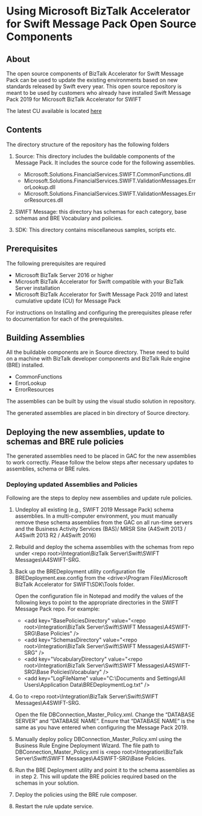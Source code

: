 # Using Microsoft BizTalk Accelerator for Swift Message Pack Open Source Components

## About

The open source components of BizTalk Accelerator for Swift Message Pack can be used to update the existing environments based on new standards released by Swift every year.
This open source repository is meant to be used by customers who already have installed Swift Message Pack 2019 for Microsoft BizTalk Accelerator for SWIFT

The latest CU available is located [here](https://www.microsoft.com/en-us/download/details.aspx?id=102265)

## Contents

The directory structure of the repository has the following folders

1. Source: This directory includes the buildable components of the Message Pack. It includes the source code for the following assemblies.

   - Microsoft.Solutions.FinancialServices.SWIFT.CommonFunctions.dll
   - Microsoft.Solutions.FinancialServices.SWIFT.ValidationMessages.ErrorLookup.dll
   - Microsoft.Solutions.FinancialServices.SWIFT.ValidationMessages.ErrorResources.dll

2. SWIFT Message: this directory has schemas for each category, base schemas and BRE Vocabulary and policies.

3. SDK: This directory contains miscellaneous samples, scripts etc.

## Prerequisites

The following prerequisites are required

- Microsoft BizTalk Server 2016 or higher
- Microsoft BizTalk Accelerator for Swift compatible with your BizTalk Server installation
- Microsoft BizTalk Accelerator for Swift Message Pack 2019 and latest cumulative update (CU) for Message Pack

For instructions on Installing and configuring the prerequisites please refer to documentation for each of the prerequisites.

## Building Assemblies

All the buildable components are in Source directory. These need to build on a machine with BizTalk developer components and BizTalk Rule engine (BRE) installed.

- CommonFunctions
- ErrorLookup
- ErrorResources

The assemblies can be built by using the visual studio solution in repository.

The generated assemblies are placed in bin directory of Source directory.

## Deploying the new assemblies, update to schemas and BRE rule policies

The generated assemblies need to be placed in GAC for the new assemblies to work correctly. Please follow the below steps after necessary updates to assemblies, schema or BRE rules.

### Deploying updated Assemblies and Policies

Following are the steps to deploy new assemblies and update rule policies.

1. Undeploy all existing (e.g., SWIFT 2019 Message Pack) schema assemblies. In a multi-computer environment, you must manually remove these schema assemblies from the GAC on all run-time servers and the Business Activity Services (BAS)/ MRSR Site (A4Swift 2013 / A4Swift 2013 R2 / A4Swift 2016)
2. Rebuild and deploy the schema assemblies with the schemas from repo under \<repo root>\Integration\BizTalk Server\Swift\SWIFT Messages\A4SWIFT-SRG.
3. Back up the BREDeployment utility configuration file BREDeployment.exe.config from the \<drive>\Program Files\Microsoft BizTalk Accelerator for SWIFT\SDK\Tools folder.

   Open the configuration file in Notepad and modify the values of the following keys to point to the appropriate directories in the SWIFT Message Pack repo. For example:

   - \<add key="BasePoliciesDirectory" value="\<repo root>\Integration\BizTalk Server\Swift\SWIFT Messages\A4SWIFT-SRG\Base Policies" />
   - \<add key="SchemasDirectory" value="\<repo root>\Integration\BizTalk Server\Swift\SWIFT Messages\A4SWIFT-SRG" />
   - \<add key="VocabularyDirectory" value="\<repo root>\Integration\BizTalk Server\Swift\SWIFT Messages\A4SWIFT-SRG\Base Policies\Vocabulary" />
   - \<add key="LogFileName" value="C:\Documents and Settings\All Users\Application Data\BREDeploymentLog.txt" />

4. Go to \<repo root>\Integration\BizTalk Server\Swift\SWIFT Messages\A4SWIFT-SRG.

   Open the file DBConnection_Master_Policy.xml. Change the “DATABASE SERVER” and “DATABASE NAME”. Ensure that “DATABASE NAME” is the same as you have entered when configuring the Message Pack 2019.

5. Manually deploy policy DBConnection_Master_Policy.xml using the Business Rule Engine Deployment Wizard. The file path to DBConnection_Master_Policy.xml is \<repo root>\Integration\BizTalk Server\Swift\SWIFT Messages\A4SWIFT-SRG\Base Policies\.

6. Run the BRE Deployment utility and point it to the schema assemblies as in step 2. This will update the BRE policies required based on the schemas in your solution.
7. Deploy the policies using the BRE rule composer.
8. Restart the rule update service.
